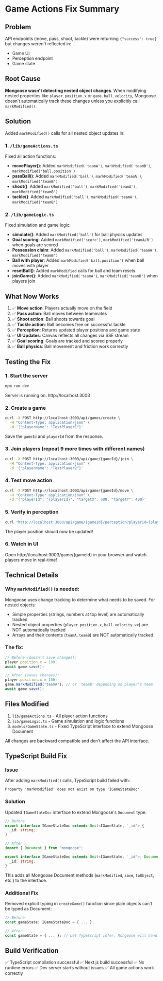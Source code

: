 # Game Actions Fix Summary

## Problem
API endpoints (move, pass, shoot, tackle) were returning `{"success": true}` but changes weren't reflected in:
- Game UI
- Perception endpoint
- Game state

## Root Cause
**Mongoose wasn't detecting nested object changes**. When modifying nested properties like `player.position.x` or `game.ball.velocity`, Mongoose doesn't automatically track these changes unless you explicitly call `markModified()`.

## Solution
Added `markModified()` calls for all nested object updates in:

### 1. `/lib/gameActions.ts`
Fixed all action functions:
- **movePlayer()**: Added `markModified('teamA')`, `markModified('teamB')`, `markModified('ball.position')`
- **passBall()**: Added `markModified('ball')`, `markModified('teamA')`, `markModified('teamB')`
- **shoot()**: Added `markModified('ball')`, `markModified('teamA')`, `markModified('teamB')`
- **tackle()**: Added `markModified('ball')`, `markModified('teamA')`, `markModified('teamB')`

### 2. `/lib/gameLogic.ts`
Fixed simulation and game logic:
- **simulate()**: Added `markModified('ball')` for ball physics updates
- **Goal scoring**: Added `markModified('score')`, `markModified('teamA/B')` when goals are scored
- **Possession claim**: Added `markModified('ball')`, `markModified('teamA')`, `markModified('teamB')`
- **Ball with player**: Added `markModified('ball.position')` when ball moves with player
- **resetBall()**: Added `markModified` calls for ball and team resets
- **joinGame()**: Added `markModified('teamA')`, `markModified('teamB')` when players join

## What Now Works
1. ✅ **Move action**: Players actually move on the field
2. ✅ **Pass action**: Ball moves between teammates
3. ✅ **Shoot action**: Ball shoots towards goal
4. ✅ **Tackle action**: Ball becomes free on successful tackle
5. ✅ **Perception**: Returns updated player positions and game state
6. ✅ **UI Updates**: Canvas reflects all changes via SSE stream
7. ✅ **Goal scoring**: Goals are tracked and scored properly
8. ✅ **Ball physics**: Ball movement and friction work correctly

## Testing the Fix

### 1. Start the server
```bash
npm run dev
```
Server is running on: http://localhost:3003

### 2. Create a game
```bash
curl -X POST http://localhost:3003/api/games/create \
  -H "Content-Type: application/json" \
  -d '{"playerName": "TestPlayer1"}'
```

Save the `gameId` and `playerId` from the response.

### 3. Join players (repeat 9 more times with different names)
```bash
curl -X POST http://localhost:3003/api/game/{gameId}/join \
  -H "Content-Type: application/json" \
  -d '{"playerName": "TestPlayer2"}'
```

### 4. Test move action
```bash
curl -X POST http://localhost:3003/api/game/{gameId}/move \
  -H "Content-Type: application/json" \
  -d '{"playerId": "{playerId}", "targetX": 600, "targetY": 400}'
```

### 5. Verify in perception
```bash
curl "http://localhost:3003/api/game/{gameId}/perception?playerId={playerId}"
```

The player position should now be updated!

### 6. Watch in UI
Open http://localhost:3003/game/{gameId} in your browser and watch players move in real-time!

## Technical Details

### Why `markModified()` is needed:
Mongoose uses change tracking to determine what needs to be saved. For nested objects:
- Simple properties (strings, numbers at top level) are automatically tracked
- Nested object properties (`player.position.x`, `ball.velocity.vx`) are NOT automatically tracked
- Arrays and their contents (`teamA`, `teamB`) are NOT automatically tracked

### The fix:
```javascript
// Before (doesn't save changes):
player.position.x = 100;
await game.save();

// After (saves changes):
player.position.x = 100;
game.markModified('teamA'); // or 'teamB' depending on player's team
await game.save();
```

## Files Modified
1. `lib/gameActions.ts` - All player action functions
2. `lib/gameLogic.ts` - Game simulation and logic functions
3. `models/GameState.ts` - Fixed TypeScript interface to extend Mongoose Document

All changes are backward compatible and don't affect the API interface.

## TypeScript Build Fix

### Issue
After adding `markModified()` calls, TypeScript build failed with:
```
Property 'markModified' does not exist on type 'IGameStateDoc'
```

### Solution
Updated `IGameStateDoc` interface to extend Mongoose's `Document` type:

```typescript
// Before
export interface IGameStateDoc extends Omit<IGameState, '_id'> {
  _id: string;
}

// After
import { Document } from "mongoose";

export interface IGameStateDoc extends Omit<IGameState, '_id'>, Document {
  _id: string;
}
```

This adds all Mongoose Document methods (`markModified`, `save`, `toObject`, etc.) to the interface.

### Additional Fix
Removed explicit typing in `createGame()` function since plain objects can't be typed as Document:

```typescript
// Before
const gameState: IGameStateDoc = { ... };

// After
const gameState = { ... }; // Let TypeScript infer, Mongoose will handle it
```

## Build Verification
✅ TypeScript compilation successful
✅ Next.js build successful
✅ No runtime errors
✅ Dev server starts without issues
✅ All game actions work correctly
